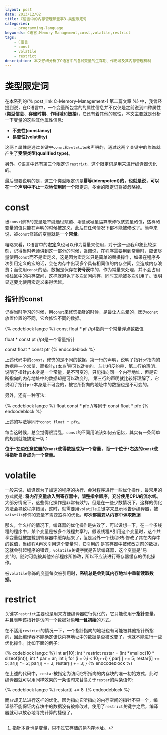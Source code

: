 ```yaml
---
layout: post
date: 2013/12/02
title: C语言中的内存管理那些事3-类型限定词
categories: 
    - programming-language
keywords: C语言,Memory Management,const,volatile,restrict
tags: 
    - C语言
    - const
    - volatile
    - restrict
description: 本文仔细分析了C语言中的各种变量的生存期、作用域及其内存管理机制
---
```


# 类型限定词

在本系列的{% post_link C-Memory-Management-1 第二篇文章 %} 中，我曾经提到说，在C语言中，一个变量所包含的的属性信息并不仅仅是之前说到四种属性(**类型信息**、**存储时期**、**作用域**和**链接**)，它还有着其他的属性，本文主要就是分析一下变量的这些其他属性信息:

- **不变性(constancy)**
- **易变性(volatility)**

这两个属性是通过关键字`const`和`volatile`来声明的，通过这两个关键字的修饰就产生了**受限类型(qualified type)**。

另外，C语言中还有第三个限定词`restrict`，这个限定词是用来进行编译器优化的。

最后想要说明的是，这三个类型限定词是**幂等(idempotent)**的，也就是说，可以在一个声明中不止一次地使用**同一个**限定词，多余的限定词将被忽略掉。

# const

被`const`修饰的变量是不能通过赋值、增量或减量运算来修改该变量的值，这样的变量的值只能在声明的时候被定义，此后在任何情况下都不能被修改了。简单来说，被`const`修饰的变量就是一个**常量**。

粗略来看，C语言中的**宏定义**也可以作为常量来使用，对于这一点我印象比较深刻，记得当时老师讲到这一部分的时候，强调说，在程序需要用到常量时，应该尽量使用`const`而不是宏定义，这是因为宏定义只是简单的替换操作，如果在程序多次引用定义的宏的话，会在内存中出现多个具有相同值的内存空间，会造成内存浪费；而使用`const`的话，数据是保存在**符号表**中的，作为常量来处理，并不会占用堆栈区中的内存空间，这样就避免了多次访问内存，同时又能被多次引用了。很明显这要比使用宏定义来得优越。

## 指针的const

记得当时学习的时候，用`const`来修饰指针的时候，是最让人头晕的，因为`const`放置位置的不同，它会修饰不同的数据。


{% codeblock lang:c %}
const float * pf //pf指向一个常量浮点数数值

float * const pt //pt是一个常量指针

const float * const ptr 
{% endcodeblock %}

上述代码中的`const`，修饰的是不同的数据，第一行的声明，说明了指针`pf`指向的数据是一个常量，而指针`pf`本身[^1]是可以改变的。与此相反的是，第二行的声明，说明了指针`pt`本身是一个常量，是不可变的，只能指向同一个内存地址，但是它所指向的内存地址中的数据却是可以改变的。 第三行的声明就比较好理解了，它说明了指针`ptr`本身是不可变的，被它所指向的地址中的数据也是不可变的。

另外，还有一种写法:

{% codeblock lang:c %}
float const * pfc //等同于 const float * pfc
{% endcodeblock %}

上述的写法等同于`const float * pfc`。

每当这时候，总会觉得很混乱，`const`的不同用法该如何去记忆，其实有一条简单的规则就能搞定一切：

**位于`*`左边任意位置的`const`使得数据成为一个常量，而一个位于`*`右边的`const`使得指针自身成为一个常量。**

# volatile

一般来说，编译器为了加速的程序的执行，会对程序进行一些优化操作，最常用的方式就是: **将内存变量放入到寄存器中，调整指令顺序，充分使用CPU的流水线。** 大部分情况下，这些优化操作是非常有效的，但是在一些少数情况下，这样的优化方法会导致程序错误，这时，就需要用`volatile`关键字来显示地告诉编译器，被`volatile`修饰的变量不需要这样的优化，**每次都需要从内存中读取数据**

那么，什么样的情况下，编译器的优化操作是失效了，可以设想一下，在一个多线程的程序中，某个变量是被多个线程共享的，假设线程A引用这个变量时，这个共享变量就被加载到寄存器中缓存起来了，但是另外一个线程B却修改了其在内存中的数值，当线程A再次引用这个变量时，它引用的 是寄存器中被修改之前的数据，这就会引起程序的错误。`volatile`关键字就是告诉编译器，这个变量是"易变"的，随时可能被其他外部程序所修改，所以不应该进行寄存器缓存的优化操作。

被`volatile`修饰的变量每次被引用时，**系统总是会到其内存地址中重新读取数据。**

# restrict

关键字`restrict`主要也是用来方便编译器进行优化的，它只能使用于**指针**变量，并且表明该指针是访问一个数据对象**唯一且初始**的方式。

在不适用`restrict`的情况一下，一个指针指向的地址也有可能被其他指针所指向，因此编译器不能确定该快内存地址中的数据是否被改变了，也就不能进行一些优化操作。比如下面的例子:

{% codeblock lang:c %}
int ar[10];
int * restrict restar = (int *)malloc(10 * sizeof(int));
int * par = ar;
int i;
for (i = 0;i < 10;++i)
{
    par[i] += 5;
    restar[i] += 5;
    ar[i] *= 2;
    par[i] += 3;
    restar[i] += 3;
}
{% endcodeblock %}

在上述的代码中，`restar`被指定为访问它所指向的内存块的唯一初始方式，此时编译器就可以用同样效果的一条语句来替换关于`restar`的两条语句:

{% codeblock lang:c %}
restar[i] += 8;
{% endcodeblock %}

而`ar`却无法进行这样的优化，因为指向它所指向的内存空间的指针不只一个，编译器不能保证内存块中的数据没有被修改过。使用了`restrict`关键字之后，编译器就可以放心地寻找计算的捷径了。



[^1]: 指针本身也是变量，只不过它存储的是内存地址。



